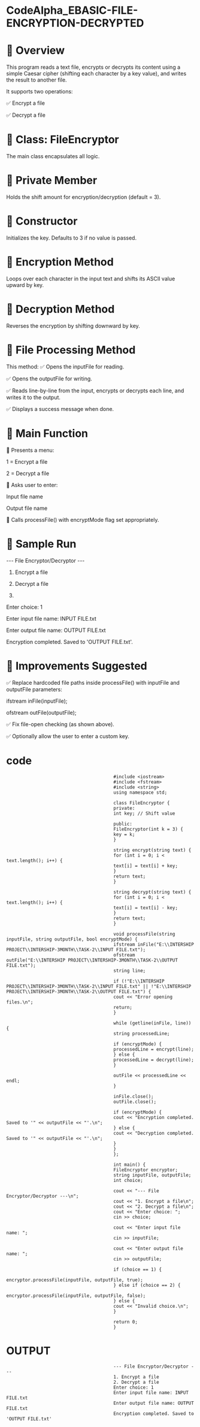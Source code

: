 # CodeAlpha_EBASIC-FILE-ENCRYPTION-DECRYPTED

🔷 Overview
=
This program reads a text file, encrypts or decrypts its content using a simple Caesar cipher (shifting each character by a key value), and writes the result to another file.

It supports two operations:

✅ Encrypt a file

✅ Decrypt a file

🔷 Class: FileEncryptor
=
The main class encapsulates all logic.

🔹 Private Member
=
Holds the shift amount for encryption/decryption (default = 3).

🔹 Constructor
=
Initializes the key. Defaults to 3 if no value is passed.

🔹 Encryption Method
=
Loops over each character in the input text and shifts its ASCII value upward by key.

🔹 Decryption Method
=
Reverses the encryption by shifting downward by key.

🔹 File Processing Method
=
This method:
✅ Opens the inputFile for reading.

✅ Opens the outputFile for writing.

✅ Reads line-by-line from the input, encrypts or decrypts each line, and writes it to the output.

✅ Displays a success message when done.

📄 Main Function
=
🔷 Presents a menu:

1 = Encrypt a file

2 = Decrypt a file

🔷 Asks user to enter:

Input file name

Output file name

🔷 Calls processFile() with encryptMode flag set appropriately.

🔷 Sample Run
=
--- File Encryptor/Decryptor ---

1. Encrypt a file
   
2. Decrypt a file
3. 
Enter choice: 1

Enter input file name: INPUT FILE.txt

Enter output file name: OUTPUT FILE.txt

Encryption completed. Saved to 'OUTPUT FILE.txt'.

🔷 Improvements Suggested
=
✅ Replace hardcoded file paths inside processFile() with inputFile and outputFile parameters:

ifstream inFile(inputFile);

ofstream outFile(outputFile);

✅ Fix file-open checking (as shown above).

✅ Optionally allow the user to enter a custom key.


code
=


                                            #include <iostream>
                                            #include <fstream>
                                            #include <string>
                                            using namespace std;

                                            class FileEncryptor {
                                            private:
                                            int key; // Shift value

                                            public:
                                            FileEncryptor(int k = 3) {
                                            key = k;
                                            }

                                            string encrypt(string text) {
                                            for (int i = 0; i < text.length(); i++) {
                                            text[i] = text[i] + key;
                                            }
                                            return text;
                                            }

                                            string decrypt(string text) {
                                            for (int i = 0; i < text.length(); i++) {
                                            text[i] = text[i] - key;
                                            }
                                            return text;
                                            }

                                            void processFile(string inputFile, string outputFile, bool encryptMode) {
                                            ifstream inFile("E:\\INTERSHIP PROJECT\\INTERSHIP-3MONTH\\TASK-2\\INPUT FILE.txt");
                                            ofstream outFile("E:\\INTERSHIP PROJECT\\INTERSHIP-3MONTH\\TASK-2\\OUTPUT FILE.txt");
                                            string line;

                                            if (!"E:\\INTERSHIP PROJECT\\INTERSHIP-3MONTH\\TASK-2\\INPUT FILE.txt" || !"E:\\INTERSHIP PROJECT\\INTERSHIP-3MONTH\\TASK-2\\OUTPUT FILE.txt") {
                                            cout << "Error opening files.\n";
                                            return;
                                            }

                                            while (getline(inFile, line)) {
                                            string processedLine;

                                            if (encryptMode) {
                                            processedLine = encrypt(line);
                                            } else {
                                            processedLine = decrypt(line);
                                            }

                                            outFile << processedLine << endl;
                                            }

                                            inFile.close();
                                            outFile.close();

                                            if (encryptMode) {
                                            cout << "Encryption completed. Saved to '" << outputFile << "'.\n";
                                            } else {
                                            cout << "Decryption completed. Saved to '" << outputFile << "'.\n";
                                            }
                                            }
                                            };

                                            int main() {
                                            FileEncryptor encryptor;
                                            string inputFile, outputFile;
                                            int choice;

                                            cout << "--- File Encryptor/Decryptor ---\n";
                                            cout << "1. Encrypt a file\n";
                                            cout << "2. Decrypt a file\n";
                                            cout << "Enter choice: ";
                                            cin >> choice;

                                            cout << "Enter input file name: ";
                                            cin >> inputFile;

                                            cout << "Enter output file name: ";
                                            cin >> outputFile;

                                            if (choice == 1) {
                                            encryptor.processFile(inputFile, outputFile, true);
                                            } else if (choice == 2) {
                                            encryptor.processFile(inputFile, outputFile, false);
                                            } else {
                                            cout << "Invalid choice.\n";
                                            }

                                            return 0;
                                            }
                                         
                                          
  OUTPUT
  =
                                            --- File Encryptor/Decryptor ---
                                            1. Encrypt a file
                                            2. Decrypt a file
                                            Enter choice: 1
                                            Enter input file name: INPUT FILE.txt
                                            Enter output file name: OUTPUT FILE.txt
                                            Encryption completed. Saved to 'OUTPUT FILE.txt'



                                            
